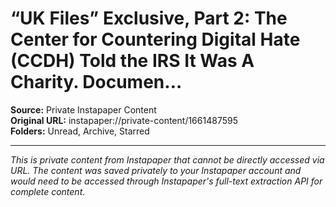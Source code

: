 # “UK Files” Exclusive, Part 2: The Center for Countering Digital Hate (CCDH) Told the IRS It Was A Charity. Documen…

**Source:** Private Instapaper Content  
**Original URL:** instapaper://private-content/1661487595  
**Folders:** Unread, Archive, Starred  

---

*This is private content from Instapaper that cannot be directly accessed via URL. The content was saved privately to your Instapaper account and would need to be accessed through Instapaper's full-text extraction API for complete content.*